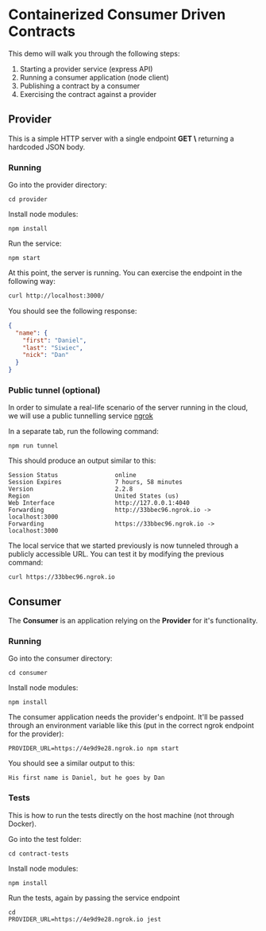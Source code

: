 # Containerized Consumer Driven Contracts

This demo will walk you through the following steps:

1. Starting a provider service (express API)
1. Running a consumer application (node client)
1. Publishing a contract by a consumer
1. Exercising the contract against a provider

## Provider

This is a simple HTTP server with a single endpoint **GET \\** returning a hardcoded JSON body.

### Running

Go into the provider directory:

```shell
cd provider
```

Install node modules:

```shell
npm install
```

Run the service:

```shell
npm start
```

At this point, the server is running. You can exercise the endpoint in the following way:

```bash
curl http://localhost:3000/
```

You should see the following response:

```json
{
  "name": {
    "first": "Daniel",
    "last": "Siwiec",
    "nick": "Dan"
  }
}
```


### Public tunnel (optional)
In order to simulate a real-life scenario of the server running in the cloud, we will use a public tunnelling service [ngrok](https://ngrok.com/)

In a separate tab, run the following command:

```shell
npm run tunnel
```

This should produce an output similar to this:

```shell
Session Status                online
Session Expires               7 hours, 58 minutes
Version                       2.2.8
Region                        United States (us)
Web Interface                 http://127.0.0.1:4040
Forwarding                    http://33bbec96.ngrok.io -> localhost:3000
Forwarding                    https://33bbec96.ngrok.io -> localhost:3000
```

The local service that we started previously is now tunneled through a publicly accessible URL. You can test it by modifying the previous command:

```shell
curl https://33bbec96.ngrok.io
```

## Consumer

The **Consumer** is an application relying on the **Provider** for it's functionality.

### Running

Go into the consumer directory:

```shell
cd consumer
```

Install node modules:
```shell
npm install
```

The consumer application needs the provider's endpoint. It'll be passed through an environment variable like this (put in the correct ngrok endpoint for the provider):

```shell
PROVIDER_URL=https://4e9d9e28.ngrok.io npm start
```

You should see a similar output to this:

```
His first name is Daniel, but he goes by Dan
```

### Tests
This is how to run the tests directly on the host machine (not through Docker).

Go into the test folder:

```shell
cd contract-tests
```

Install node modules:
```shell
npm install
```

Run the tests, again by passing the service endpoint
```
cd 
PROVIDER_URL=https://4e9d9e28.ngrok.io jest
```